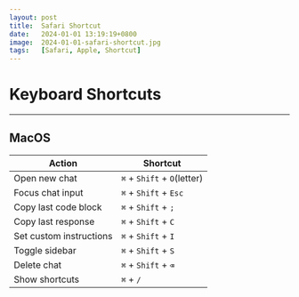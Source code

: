```yaml
---
layout: post
title:  Safari Shortcut
date:   2024-01-01 13:19:19+0800
image:  2024-01-01-safari-shortcut.jpg
tags:   [Safari, Apple, Shortcut]
---
```

# Keyboard Shortcuts

---
## MacOS

| Action               | Shortcut         |
|----------------------|------------------|
| Open new chat        | `⌘` + `Shift` + `O`(letter)  |
| Focus chat input     | `⌘` + `Shift` + `Esc`|
| Copy last code block | `⌘` + `Shift` + `;`  |
| Copy last response   | `⌘` + `Shift` + `C`  |
| Set custom instructions | `⌘` + `Shift` + `I` |
| Toggle sidebar       | `⌘` + `Shift` + `S`  |
| Delete chat          | `⌘` + `Shift` + `⌫`  |
| Show shortcuts       | `⌘` + `/`          |
